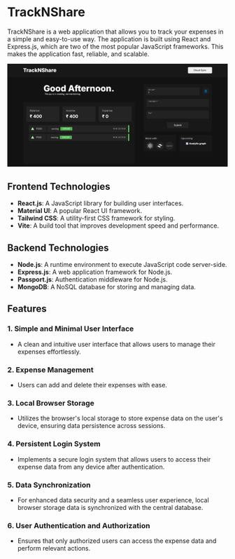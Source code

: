 # TrackNShare

TrackNShare is a web application that allows you to track your expenses in a simple and easy-to-use way. The application is built using React and Express.js, which are two of the most popular JavaScript frameworks. This makes the application fast, reliable, and scalable.

![TrackNShare Screenshot](Homepage.png)

## Frontend Technologies
- **React.js**: A JavaScript library for building user interfaces.
- **Material UI**: A popular React UI framework.
- **Tailwind CSS**: A utility-first CSS framework for styling.
- **Vite**: A build tool that improves development speed and performance.

## Backend Technologies
- **Node.js**: A runtime environment to execute JavaScript code server-side.
- **Express.js**: A web application framework for Node.js.
- **Passport.js**: Authentication middleware for Node.js.
- **MongoDB**: A NoSQL database for storing and managing data.

## Features
### 1. **Simple and Minimal User Interface**
   - A clean and intuitive user interface that allows users to manage their expenses effortlessly.

### 2. **Expense Management**
   - Users can add and delete their expenses with ease.

### 3. **Local Browser Storage**
   - Utilizes the browser's local storage to store expense data on the user's device, ensuring data persistence across sessions.

### 4. **Persistent Login System**
   - Implements a secure login system that allows users to access their expense data from any device after authentication.

### 5. **Data Synchronization**
   - For enhanced data security and a seamless user experience, local browser storage data is synchronized with the central database.

### 6. **User Authentication and Authorization**
   - Ensures that only authorized users can access the expense data and perform relevant actions.


